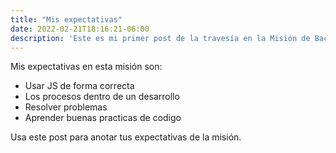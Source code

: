 ```yaml
---
title: "Mis expectativas"
date: 2022-02-21T18:16:21-06:00
description: 'Este es mi primer post de la travesía en la Misión de Backend con Node JS de Launch X.'
---
```

Mis expectativas en esta misión son:

* Usar JS de forma correcta
* Los procesos dentro de un desarrollo
* Resolver problemas 
* Aprender buenas practicas de codigo

Usa este post para anotar tus expectativas de la misión.
